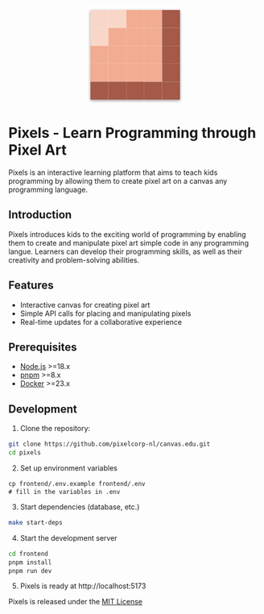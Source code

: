 <p align="center">
  <img src="./frontend/static/icons/android-chrome-192x192.png" alt="Pixels Logo">
</p>

# Pixels - Learn Programming through Pixel Art

Pixels is an interactive learning platform that aims to teach kids programming by allowing them to create pixel art on a canvas any programming language.


## Introduction

Pixels introduces kids to the exciting world of programming by enabling them to create and manipulate pixel art simple code in any programming langue. Learners can develop their programming skills, as well as their creativity and problem-solving abilities.

## Features

- Interactive canvas for creating pixel art
- Simple API calls for placing and manipulating pixels
- Real-time updates for a collaborative experience

## Prerequisites

- [Node.js](https://nodejs.org/) >=18.x
- [pnpm](https://pnpm.io/) >=8.x
- [Docker](https://www.docker.com/) >=23.x

## Development

1. Clone the repository:

```sh
git clone https://github.com/pixelcorp-nl/canvas.edu.git
cd pixels
```

2. Set up environment variables
```shell
cp frontend/.env.example frontend/.env
# fill in the variables in .env
```

3. Start dependencies (database, etc.)
```sh
make start-deps
```

4. Start the development server

```sh
cd frontend
pnpm install
pnpm run dev
```

5. Pixels is ready at http://localhost:5173


Pixels is released under the [MIT License](LICENSE)
